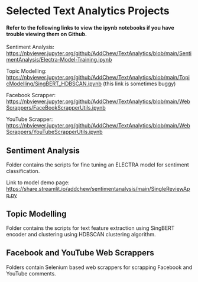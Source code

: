 # Selected Text Analytics Projects

#### Refer to the following links to view the ipynb notebooks if you have trouble viewing them on Github.

Sentiment Analysis: https://nbviewer.jupyter.org/github/AddChew/TextAnalytics/blob/main/SentimentAnalysis/Electra-Model-Training.ipynb 

Topic Modelling: https://nbviewer.jupyter.org/github/AddChew/TextAnalytics/blob/main/TopicModelling/SingBERT_HDBSCAN.ipynb (this link is sometimes buggy)

Facebook Scrapper: https://nbviewer.jupyter.org/github/AddChew/TextAnalytics/blob/main/WebScrappers/FaceBookScrapperUtils.ipynb

YouTube Scrapper: https://nbviewer.jupyter.org/github/AddChew/TextAnalytics/blob/main/WebScrappers/YouTubeScrapperUtils.ipynb

## Sentiment Analysis
Folder contains the scripts for fine tuning an ELECTRA model for sentiment classification. <br>

Link to model demo page: https://share.streamlit.io/addchew/sentimentanalysis/main/SingleReviewApp.py

## Topic Modelling
Folder contains the scripts for text feature extraction using SingBERT encoder and clustering using HDBSCAN clustering algorithm.

## Facebook and YouTube Web Scrappers
Folders contain Selenium based web scrappers for scrapping Facebook and YouTube comments.
